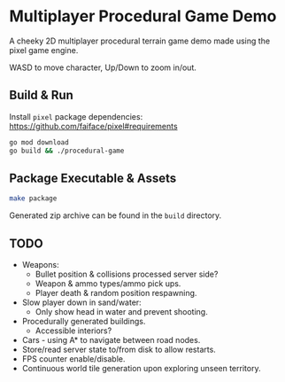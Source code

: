 # Multiplayer Procedural Game Demo

A cheeky 2D multiplayer procedural terrain game demo made using the pixel game engine.

WASD to move character, Up/Down to zoom in/out.

## Build & Run

Install `pixel` package dependencies: https://github.com/faiface/pixel#requirements

```bash
go mod download
go build && ./procedural-game
```

## Package Executable & Assets

```bash
make package
```

Generated zip archive can be found in the `build` directory.

## TODO

- Weapons:
    - Bullet position & collisions processed server side?
    - Weapon & ammo types/ammo pick ups.
    - Player death & random position respawning.
- Slow player down in sand/water:
    - Only show head in water and prevent shooting.
- Procedurally generated buildings.
    - Accessible interiors?
- Cars - using A* to navigate between road nodes.
- Store/read server state to/from disk to allow restarts.
- FPS counter enable/disable.
- Continuous world tile generation upon exploring unseen territory.
